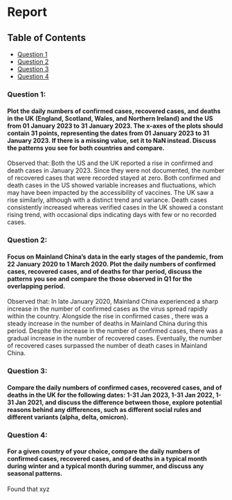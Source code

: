 # Report 

## Table of Contents
- [Question 1](#question-1)
- [Question 2](#question-2)
- [Question 3](#question-3)
- [Question 4](#question-4)

### Question 1:
#### Plot the daily numbers of confirmed cases, recovered cases,  and deaths in the UK (England, Scotland, Wales, and Northern Ireland)  and the US from 01 January 2023 to 31 January 2023. The x-axes of the plots should contain 31 points, representing the dates from 01 January 2023 to 31 January 2023. If there is a missing value, set it to NaN instead. Discuss the patterns you see for both countries and compare.

Observed that:
Both the US and the UK reported a rise in confirmed and death cases in January 2023. Since they were not documented, the number of recovered cases that were recorded stayed at zero. Both confirmed and death cases in the US showed variable increases and fluctuations, which may have been impacted by the accessibility of vaccines. The UK saw a rise similarly, although with a distinct trend and variance. Death cases consistently increased whereas verified cases in the UK showed a constant rising trend, with occasional dips indicating days with few or no recorded cases. 

### Question 2:
#### Focus on Mainland China’s data in the early stages of the pandemic, from 22 January 2020 to 1 March 2020. Plot the daily numbers of confirmed cases, recovered cases,  and of deaths  for thar period, discuss the patterns you see and compare the those observed in Q1 for the overlapping period.

Observed that:
In late January 2020, Mainland China experienced a sharp increase in the number of confirmed cases as the virus spread rapidly within the country. Alongside the rise in confirmed cases , there was a steady increase in the number of deaths in Mainland China during this period. Despite the increase in the number of confirmed cases, there was a gradual increase in the number of recovered cases. Eventually, the number of recovered cases surpassed the number of death cases in Mainland China.

### Question 3: 
#### Compare the daily numbers of confirmed cases, recovered cases,  and of deaths in the UK for the following dates: 1-31 Jan 2023, 1-31 Jan 2022, 1-31 Jan 2021, and discuss the difference between those, explore potential reasons behind any differences, such as different social rules and different variants (alpha, delta, omicron).



### Question 4:
#### For a given country of your choice, compare the daily numbers of confirmed cases, recovered cases,  and of deaths in a typical month during winter and a typical month during summer, and discuss any seasonal patterns.

Found that xyz
